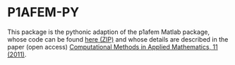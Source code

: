 # P1AFEM-PY

This package is the pythonic adaption of the p1afem Matlab package,
whose code can be found
[here (ZIP)](https://www.tuwien.at/index.php?eID=dumpFile&t=f&f=180536&token=1b5f89369acab20d59455e42569bf1e0b2db8b41)
and whose details are described in the paper (open access)
[Computational Methods in Applied Mathematics, 11 (2011)](http://dx.doi.org/10.2478/cmam-2011-0026).
